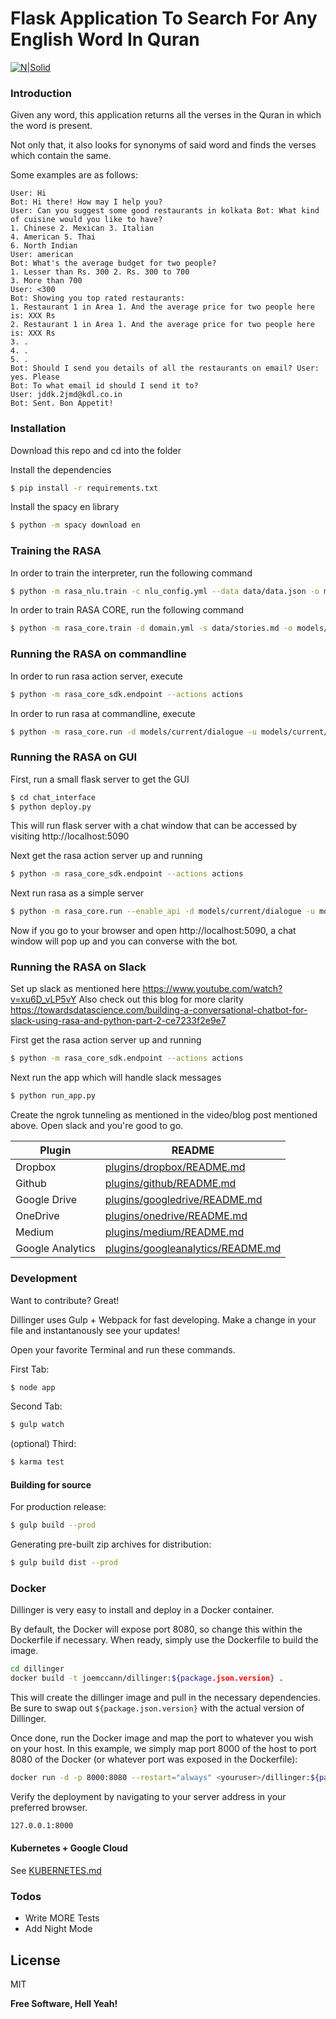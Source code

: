 # Flask Application To Search For Any English Word In Quran

[![N|Solid](https://cldup.com/dTxpPi9lDf.thumb.png)](https://nodesource.com/products/nsolid)
### Introduction

Given any word, this application returns all the verses in the Quran in which the word is present.

Not only that, it also looks for synonyms of said word and finds the verses which contain the same.

Some examples are as follows:
```
User: Hi
Bot: Hi there! How may I help you?
User: Can you suggest some good restaurants in kolkata Bot: What kind of cuisine would you like to have?
1. Chinese 2. Mexican 3. Italian
4. American 5. Thai
6. North Indian
User: american
Bot: What's the average budget for two people?
1. Lesser than Rs. 300 2. Rs. 300 to 700
3. More than 700
User: <300
Bot: Showing you top rated restaurants:
1. Restaurant 1 in Area 1. And the average price for two people here is: XXX Rs
2. Restaurant 1 in Area 1. And the average price for two people here is: XXX Rs
3. .
4. .
5. .
Bot: Should I send you details of all the restaurants on email? User: yes. Please
Bot: To what email id should I send it to?
User: jddk.2jmd@kdl.co.in
Bot: Sent. Bon Appetit!
```


### Installation

Download this repo and cd into the folder

Install the dependencies
```sh
$ pip install -r requirements.txt
```
Install the spacy en library
```sh
$ python -m spacy download en
```

### Training the RASA 

In order to train the interpreter, run the following command

```sh
$ python -m rasa_nlu.train -c nlu_config.yml --data data/data.json -o models --fixed_model_name nlu --project current --verbose
```

In order to train RASA CORE, run the following command

```sh
$ python -m rasa_core.train -d domain.yml -s data/stories.md -o models/current/dialogue -c policies.yml
```

### Running the RASA on commandline

In order to run rasa action server, execute
```sh
$ python -m rasa_core_sdk.endpoint --actions actions
```


In order to run rasa at commandline, execute
```sh
$ python -m rasa_core.run -d models/current/dialogue -u models/current/nlu --endpoints endpoints.yml
```

### Running the RASA on GUI
First, run a small flask server to get the GUI
```sh
$ cd chat_interface
$ python deploy.py
```
This will run flask server with a chat window that can be accessed by visiting
http://localhost:5090

Next get the rasa action server up and running
```sh
$ python -m rasa_core_sdk.endpoint --actions actions
```

Next run rasa as a simple server
```sh
$ python -m rasa_core.run --enable_api -d models/current/dialogue -u models/current/nlu -o out.log --endpoints endpoints.yml
```

Now if you go to your browser and open http://localhost:5090, a chat window will pop up and you can converse with the bot.


### Running the RASA on Slack

Set up slack as mentioned here
https://www.youtube.com/watch?v=xu6D_vLP5vY
Also check out this blog for more clarity https://towardsdatascience.com/building-a-conversational-chatbot-for-slack-using-rasa-and-python-part-2-ce7233f2e9e7

First get the rasa action server up and running
```sh
$ python -m rasa_core_sdk.endpoint --actions actions
```

Next run the app which will handle slack messages
```sh
$ python run_app.py
```

Create the ngrok tunneling as mentioned in the video/blog post mentioned above.
Open slack and you're good to go.




| Plugin | README |
| ------ | ------ |
| Dropbox | [plugins/dropbox/README.md][PlDb] |
| Github | [plugins/github/README.md][PlGh] |
| Google Drive | [plugins/googledrive/README.md][PlGd] |
| OneDrive | [plugins/onedrive/README.md][PlOd] |
| Medium | [plugins/medium/README.md][PlMe] |
| Google Analytics | [plugins/googleanalytics/README.md][PlGa] |


### Development

Want to contribute? Great!

Dillinger uses Gulp + Webpack for fast developing.
Make a change in your file and instantanously see your updates!

Open your favorite Terminal and run these commands.

First Tab:
```sh
$ node app
```

Second Tab:
```sh
$ gulp watch
```

(optional) Third:
```sh
$ karma test
```
#### Building for source
For production release:
```sh
$ gulp build --prod
```
Generating pre-built zip archives for distribution:
```sh
$ gulp build dist --prod
```
### Docker
Dillinger is very easy to install and deploy in a Docker container.

By default, the Docker will expose port 8080, so change this within the Dockerfile if necessary. When ready, simply use the Dockerfile to build the image.

```sh
cd dillinger
docker build -t joemccann/dillinger:${package.json.version} .
```
This will create the dillinger image and pull in the necessary dependencies. Be sure to swap out `${package.json.version}` with the actual version of Dillinger.

Once done, run the Docker image and map the port to whatever you wish on your host. In this example, we simply map port 8000 of the host to port 8080 of the Docker (or whatever port was exposed in the Dockerfile):

```sh
docker run -d -p 8000:8080 --restart="always" <youruser>/dillinger:${package.json.version}
```

Verify the deployment by navigating to your server address in your preferred browser.

```sh
127.0.0.1:8000
```

#### Kubernetes + Google Cloud

See [KUBERNETES.md](https://github.com/joemccann/dillinger/blob/master/KUBERNETES.md)


### Todos

 - Write MORE Tests
 - Add Night Mode

License
----

MIT


**Free Software, Hell Yeah!**

[//]: # (These are reference links used in the body of this note and get stripped out when the markdown processor does its job. There is no need to format nicely because it shouldn't be seen. Thanks SO - http://stackoverflow.com/questions/4823468/store-comments-in-markdown-syntax)


   [dill]: <https://github.com/joemccann/dillinger>
   [git-repo-url]: <https://github.com/joemccann/dillinger.git>
   [john gruber]: <http://daringfireball.net>
   [df1]: <http://daringfireball.net/projects/markdown/>
   [markdown-it]: <https://github.com/markdown-it/markdown-it>
   [Ace Editor]: <http://ace.ajax.org>
   [node.js]: <http://nodejs.org>
   [Twitter Bootstrap]: <http://twitter.github.com/bootstrap/>
   [jQuery]: <http://jquery.com>
   [@tjholowaychuk]: <http://twitter.com/tjholowaychuk>
   [express]: <http://expressjs.com>
   [AngularJS]: <http://angularjs.org>
   [Gulp]: <http://gulpjs.com>

   [PlDb]: <https://github.com/joemccann/dillinger/tree/master/plugins/dropbox/README.md>
   [PlGh]: <https://github.com/joemccann/dillinger/tree/master/plugins/github/README.md>
   [PlGd]: <https://github.com/joemccann/dillinger/tree/master/plugins/googledrive/README.md>
   [PlOd]: <https://github.com/joemccann/dillinger/tree/master/plugins/onedrive/README.md>
   [PlMe]: <https://github.com/joemccann/dillinger/tree/master/plugins/medium/README.md>
   [PlGa]: <https://github.com/RahulHP/dillinger/blob/master/plugins/googleanalytics/README.md>
